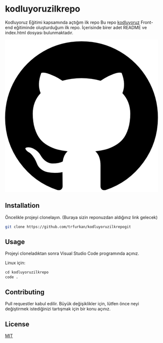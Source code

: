 # kodluyoruzilkrepo
Kodluyoruz Eğitimi kapsamında açtığım ilk repo
Bu repo   [kodluyoruz](https://kodluyoruz.org/tr/kodluyoruz/) Front-end eğitiminde oluşturduğum ilk repo.
İçerisinde birer adet README ve index.html dosyası bulunmaktadır.  

![github](img/github-logo.png)

## Installation

Öncelikle projeyi clonelayın. (Buraya sizin reponuzdan aldığınız link gelecek)

```bash
git clone https://github.com/trfurkan/kodluyoruzilkrepogit
```

## Usage

Projeyi cloneladıktan sonra Visual Studio Code programında açınız.

Linux için:
```linux
cd kodluyoruzilkrepo
code .
```

## Contributing
Pull requestler kabul edilir. Büyük değişiklikler için, lütfen önce neyi değiştirmek istediğinizi tartışmak için bir konu açınız.


## License
[MIT](https://choosealicense.com/licenses/mit/)